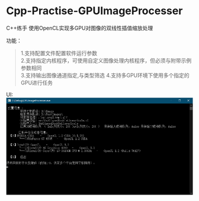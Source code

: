 # Cpp-Practise-GPUImageProcesser
 C++练手 使用OpenCL实现多GPU对图像的双线性插值缩放处理
  
  功能：  
  >1.支持配置文件配置软件运行参数  
  >2.支持指定内核程序，可使用自定义图像处理内核程序，但必须与附带示例参数相同  
  >3.支持输出图像通道指定,与类型筛选
  >4.支持多GPU环境下使用多个指定的GPU进行任务  
  
  UI:  
  ![Main](https://github.com/IPpaTsuEr/Cpp-Practise-GPUImageProcesser/raw/master/UI/UI_Console.png)
